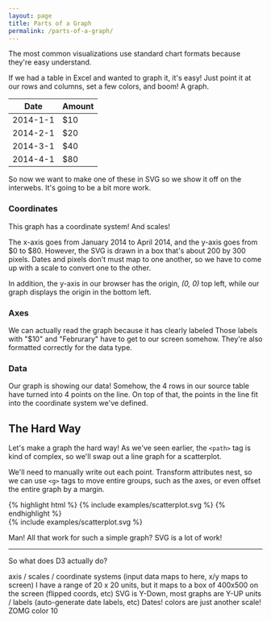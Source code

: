 ```yaml
---
layout: page
title: Parts of a Graph
permalink: /parts-of-a-graph/
---
```


The most common visualizations use standard chart formats because they're easy
understand.

If we had a table in Excel and wanted to graph it, it's easy! Just point
it at our rows and columns, set a few colors, and boom! A graph.

<div class="ex-1 example-row-2">
  <div class="example example-source">
    <table class="data-table">
      <thead>
        <tr>
          <th>Date</th>
          <th>Amount</th>
        </tr>
      </thead>
      <tbody>
        <tr>
          <td>2014-1-1</td>
          <td>$10</td>
        </tr>
        <tr>
          <td>2014-2-1</td>
          <td>$20</td>
        </tr>
        <tr>
          <td>2014-3-1</td>
          <td>$40</td>
        </tr>
        <tr>
          <td>2014-4-1</td>
          <td>$80</td>
        </tr>
      </tbody>
    </table>
  </div>

  <div class="example example-result">
  </div>
</div>

So now we want to make one of these in SVG so we show it off on the interwebs.
It's going to be a bit more work.

### Coordinates

This graph has a coordinate system! And scales!

The x-axis goes from January 2014 to April 2014, and the y-axis goes from $0 to
$80. However, the SVG is drawn in a box that's about 200 by 300 pixels. Dates
and pixels don't must map to one another, so we have to come up with a scale to
convert one to the other.

In addition, the y-axis in our browser has the origin, *(0, 0)* top left, while
our graph displays the origin in the bottom left.

### Axes

We can actually read the graph because it has clearly labeled Those labels
with "$10" and "Februrary" have to get to our screen somehow. They're also
formatted correctly for the data type.

### Data

Our graph is showing our data! Somehow, the 4 rows in our source table
have turned into 4 points on the line. On top of that, the points in the line
fit into the coordinate system we've defined.

## The Hard Way

Let's make a graph the hard way! As we've seen earlier, the `<path>` tag is
kind of complex, so we'll swap out a line graph for a scatterplot.

We'll need to manually write out each point. Transform attributes nest, so we
can use `<g>` tags to move entire groups, such as the axes, or even offset the
entire graph by a margin.

<div class="example-row-2">
  <div class="example">
    {% highlight html %}
      {% include examples/scatterplot.svg %}
    {% endhighlight %}
  </div>
  <div class="example">
    {% include examples/scatterplot.svg %}
  </div>
</div>

Man! All that work for such a simple graph? SVG is a lot of work!

---

So what does D3 actually do?

axis / scales / coordinate systems (input data maps to here, x/y maps to screen)
I have a range of 20 x 20 units, but it maps to a box of 400x500 on the screen (flipped coords, etc)
SVG is Y-Down, most graphs are Y-UP
units / labels (auto-generate date labels, etc)
Dates!
colors are just another scale!
ZOMG color 10

<script type="text/javascript" src="{{ "/javascripts/parts-of-a-graph.js" | prepend: site.baseurl }}"></script>
